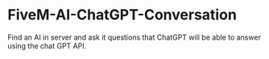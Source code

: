 # FiveM-AI-ChatGPT-Conversation
Find an AI in server and ask it questions that ChatGPT will be able to answer using the chat GPT API.
